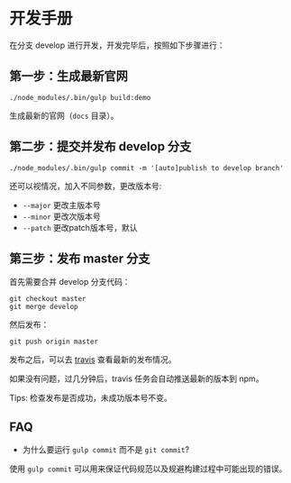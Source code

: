 # 开发手册

在分支 develop 进行开发，开发完毕后，按照如下步骤进行：

## 第一步：生成最新官网

```
./node_modules/.bin/gulp build:demo
```

生成最新的官网（`docs` 目录）。

## 第二步：提交并发布 develop 分支

```
./node_modules/.bin/gulp commit -m '[auto]publish to develop branch'
```

还可以视情况，加入不同参数，更改版本号:

- `--major` 更改主版本号
- `--minor` 更改次版本号
- `--patch` 更改patch版本号，默认

## 第三步：发布 master 分支

首先需要合并 develop 分支代码：

```
git checkout master
git merge develop
```

然后发布：

```
git push origin master
```

发布之后，可以去 [travis](https://travis-ci.org/zxhfighter/measure) 查看最新的发布情况。

如果没有问题，过几分钟后，travis 任务会自动推送最新的版本到 npm。

Tips: 检查发布是否成功，未成功版本号不变。

## FAQ

- 为什么要运行 `gulp commit` 而不是 `git commit`?

使用 `gulp commit` 可以用来保证代码规范以及规避构建过程中可能出现的错误。
